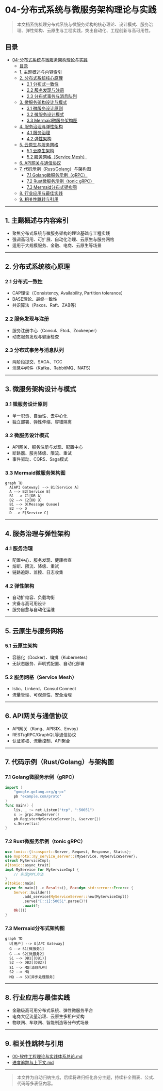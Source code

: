 # 04-分布式系统与微服务架构理论与实践

> 本文档系统梳理分布式系统与微服务架构的核心理论、设计模式、服务治理、弹性架构、云原生与工程实践，突出自动化、工程创新与高可用性。

## 目录

- [04-分布式系统与微服务架构理论与实践](#04-分布式系统与微服务架构理论与实践)
  - [目录](#目录)
  - [1. 主题概述与内容索引](#1-主题概述与内容索引)
  - [2. 分布式系统核心原理](#2-分布式系统核心原理)
    - [2.1 分布式一致性](#21-分布式一致性)
    - [2.2 服务发现与注册](#22-服务发现与注册)
    - [2.3 分布式事务与消息队列](#23-分布式事务与消息队列)
  - [3. 微服务架构设计与模式](#3-微服务架构设计与模式)
    - [3.1 微服务设计原则](#31-微服务设计原则)
    - [3.2 微服务设计模式](#32-微服务设计模式)
    - [3.3 Mermaid微服务架构图](#33-mermaid微服务架构图)
  - [4. 服务治理与弹性架构](#4-服务治理与弹性架构)
    - [4.1 服务治理](#41-服务治理)
    - [4.2 弹性架构](#42-弹性架构)
  - [5. 云原生与服务网格](#5-云原生与服务网格)
    - [5.1 云原生架构](#51-云原生架构)
    - [5.2 服务网格（Service Mesh）](#52-服务网格service-mesh)
  - [6. API网关与通信协议](#6-api网关与通信协议)
  - [7. 代码示例（Rust/Golang）与架构图](#7-代码示例rustgolang与架构图)
    - [7.1 Golang微服务示例（gRPC）](#71-golang微服务示例grpc)
    - [7.2 Rust微服务示例（tonic gRPC）](#72-rust微服务示例tonic-grpc)
    - [7.3 Mermaid分布式架构图](#73-mermaid分布式架构图)
  - [8. 行业应用与最佳实践](#8-行业应用与最佳实践)
  - [9. 相关性跳转与引用](#9-相关性跳转与引用)

---

## 1. 主题概述与内容索引

- 聚焦分布式系统与微服务架构的理论基础与工程实践
- 强调高可用、可扩展、自动化治理、云原生与服务网格
- 适用于大规模服务、金融、电商、云原生等场景

---

## 2. 分布式系统核心原理

### 2.1 分布式一致性

- CAP理论（Consistency, Availability, Partition tolerance）
- BASE理论、最终一致性
- 共识算法（Paxos、Raft、ZAB等）

### 2.2 服务发现与注册

- 服务注册中心（Consul、Etcd、Zookeeper）
- 动态服务发现与健康检查

### 2.3 分布式事务与消息队列

- 两阶段提交、SAGA、TCC
- 消息中间件（Kafka、RabbitMQ、NATS）

---

## 3. 微服务架构设计与模式

### 3.1 微服务设计原则

- 单一职责、自治性、去中心化
- 独立部署、弹性伸缩、容错隔离

### 3.2 微服务设计模式

- API网关、服务注册与发现、配置中心
- 断路器、服务降级、限流、重试
- 事件驱动、CQRS、Saga模式

### 3.3 Mermaid微服务架构图

```mermaid
graph TD
  A[API Gateway] --> B1[Service A]
  A --> B2[Service B]
  B1 --> C1[DB A]
  B2 --> C2[DB B]
  B1 --> D[Message Queue]
  B2 --> D
  D --> E[Service C]
```

---

## 4. 服务治理与弹性架构

### 4.1 服务治理

- 配置中心、服务发现、健康检查
- 熔断、限流、降级、重试
- 链路追踪、监控、日志收集

### 4.2 弹性架构

- 自动扩缩容、负载均衡
- 灾备与高可用设计
- 服务自愈与自动化运维

---

## 5. 云原生与服务网格

### 5.1 云原生架构

- 容器化（Docker）、编排（Kubernetes）
- 无状态服务、声明式配置、自动化部署

### 5.2 服务网格（Service Mesh）

- Istio、Linkerd、Consul Connect
- 流量管理、可观测性、安全治理

---

## 6. API网关与通信协议

- API网关（Kong、APISIX、Envoy）
- REST/gRPC/GraphQL等通信协议
- 认证鉴权、流量控制、API聚合

---

## 7. 代码示例（Rust/Golang）与架构图

### 7.1 Golang微服务示例（gRPC）

```go
import (
    "google.golang.org/grpc"
    pb "example.com/proto"
)
func main() {
    lis, _ := net.Listen("tcp", ":50051")
    s := grpc.NewServer()
    pb.RegisterMyServiceServer(s, &server{})
    s.Serve(lis)
}
```

### 7.2 Rust微服务示例（tonic gRPC）

```rust
use tonic::{transport::Server, Request, Response, Status};
use myproto::my_service_server::{MyService, MyServiceServer};
struct MyServiceImpl;
#[tonic::async_trait]
impl MyService for MyServiceImpl {
    // 实现gRPC方法
}
#[tokio::main]
async fn main() -> Result<(), Box<dyn std::error::Error>> {
    Server::builder()
        .add_service(MyServiceServer::new(MyServiceImpl))
        .serve("[::1]:50051".parse()?)
        .await?;
    Ok(())
}
```

### 7.3 Mermaid分布式架构图

```mermaid
graph TD
  U[用户] --> G[API Gateway]
  G --> S1[微服务1]
  G --> S2[微服务2]
  S1 --> DB1[(DB1)]
  S2 --> DB2[(DB2)]
  S1 --> MQ[消息队列]
  S2 --> MQ
  MQ --> S3[异步处理服务]
```

---

## 8. 行业应用与最佳实践

- 金融级高可用分布式系统、弹性微服务平台
- 电商大促流量治理、云原生多租户架构
- 物联网、车联网、智能制造等分布式场景

---

## 9. 相关性跳转与引用

- [00-软件工程理论与实践体系总论.md](00-软件工程理论与实践体系总论.md)
- [进度追踪与上下文.md](../进度追踪与上下文.md)

---

> 本文件为自动归纳生成，后续将递归细化各分主题，持续补全图表、公式、代码等多表征内容。

